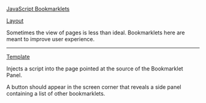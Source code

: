 [JavaScript Bookmarklets](https://autoraidapi.github.io/bookmarklets/)

[Layout](https://github.com/Autoraidapi/bookmarklets/wiki/Layout)

Sometimes the view of pages is less than ideal. Bookmarklets here are meant to improve user experience.

---

[Template](https://github.com/Autoraidapi/bookmarklets/wiki/Bookmarklet-Panel)

Injects a script into the page pointed at the source of the Bookmarklet Panel.

A button should appear in the screen corner that reveals a side panel containing a list of other bookmarklets.
